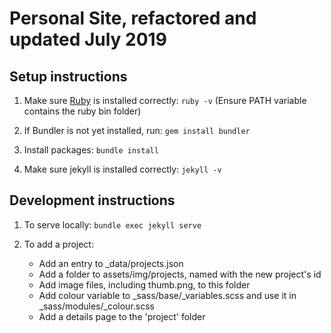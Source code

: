 # Personal Site, refactored and updated July 2019

## Setup instructions

1. Make sure [Ruby](https://rubyinstaller.org/downloads/) is installed correctly: ```ruby -v``` (Ensure PATH variable contains the ruby bin folder)

2. If Bundler is not yet installed, run: ```gem install bundler```

3. Install packages: ```bundle install```

4. Make sure jekyll is installed correctly:  ```jekyll -v```


## Development instructions

1. To serve locally:  ```bundle exec jekyll serve```

2. To add a project:

    - Add an entry to _data/projects.json
    - Add a folder to assets/img/projects, named with the new project's id
    - Add image files, including thumb.png, to this folder
    - Add colour variable to _sass/base/_variables.scss and use it in _sass/modules/_colour.scss
    - Add a details page to the 'project' folder
